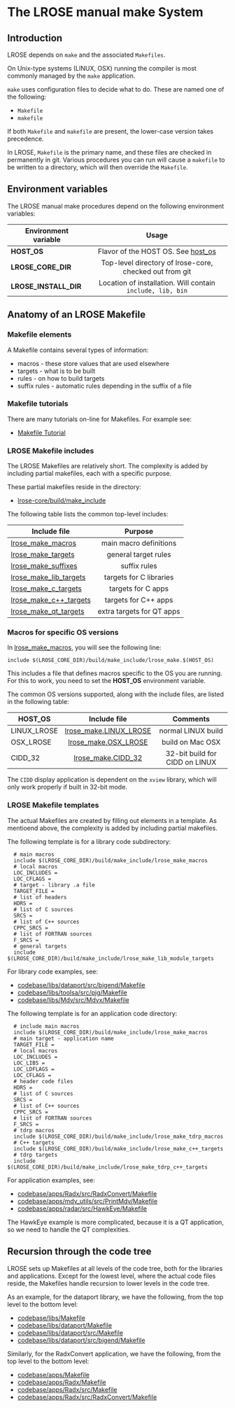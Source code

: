 # The LROSE manual make System

## Introduction

LROSE depends on ```make``` and the associated ```Makefiles```.

On Unix-type systems (LINUX, OSX) running the compiler is most commonly managed by the ```make``` application.
 
```make``` uses configuration files to decide what to do. These are named one of the following:

* ```Makefile```
* ```makefile```

If both ```Makefile``` and ```makefile``` are present, the lower-case version takes precedence.

In LROSE, ```Makefile``` is the primary name, and these files are checked in permanently in git. Various procedures you can run will cause a ```makefile``` to be written to a directory, which will then override the ```Makefile```.

## Environment variables

The LROSE manual make procedures depend on the following environment variables:

| Environment variable | Usage |
| ------------- |:--------:|
| **HOST_OS** | Flavor of the HOST OS. See [host_os](#host_os) |
| **LROSE_CORE_DIR** | Top-level directory of lrose-core, checked out from git |
| **LROSE_INSTALL_DIR** | Location of installation. Will contain ```include, lib, bin``` |

## Anatomy of an LROSE Makefile

### Makefile elements

A Makefile contains several types of information:

  * macros - these store values that are used elsewhere
  * targets - what is to be built
  * rules - on how to build targets
  * suffix rules - automatic rules depending in the suffix of a file

### Makefile tutorials

There are many tutorials on-line for Makefiles. For example see:

* [Makefile Tutorial](https://www.tutorialspoint.com/makefile/makefile_macros.htm)

### LROSE Makefile includes

The LROSE Makefiles are relatively short. The complexity is added by including partial makefiles, each with a specific purpose.

These partial makefiles reside in the directory:

* [lrose-core/build/make_include](../../build/make_include)

The following table lists the common top-level includes:

| Include file  | Purpose      |
| ------------- |:-------------:|
| [lrose_make_macros](../../build/make_include/lrose_make_macros) | main macro definitions |
| [lrose_make_targets](../../build/make_include/lrose_make_targets) | general target rules |
| [lrose_make_suffixes](../../build/make_include/lrose_make_suffixes) | suffix rules |
| [lrose_make_lib_targets](../../build/make_include/lrose_make_lib_targets) | targets for C libraries |
| [lrose_make_c_targets](../../build/make_include/lrose_make_c_targets) | targets for C apps |
| [lrose_make_c++_targets](../../build/make_include/lrose_make_c_targets) | targets for C++ apps |
| [lrose_make_qt_targets](../../build/make_include/lrose_make_qt_targets) | extra targets for QT apps |

### Macros for specific OS versions

In [lrose_make_macros](../../build/make_include/lrose_make_macros), you will see the following line:

```
include $(LROSE_CORE_DIR)/build/make_include/lrose_make.$(HOST_OS)
```

This includes a file that defines macros specific to the OS you are running. For this to work, you need to set the **HOST_OS** environment variable.

The common OS versions supported, along with the include files, are listed in the following table:

<a name="host_os"/>

| HOST_OS  | Include file       | Comments |
| ------------- |:-------------:|:--------:|
| LINUX_LROSE | [lrose_make.LINUX_LROSE](../../build/make_include/lrose_make.LINUX_LROSE) | normal LINUX build |
| OSX_LROSE | [lrose_make.OSX_LROSE](../../build/make_include/lrose_make.OSX_LROSE) | build on Mac OSX |
| CIDD_32 | [lrose_make.CIDD_32](../../build/make_include/lrose_make.CIDD_32) | 32-bit build for CIDD on LINUX |

The ```CIDD``` display application is dependent on the ```xview``` library, which will only work properly if built in 32-bit mode.

### LROSE Makefile templates

The actual Makefiles are created by filling out elements in a template. As mentioend above, the complexity is added by including partial makefiles.

The following template is for a library code subdirectory:

```
  # main macros
  include $(LROSE_CORE_DIR)/build/make_include/lrose_make_macros
  # local macros
  LOC_INCLUDES =
  LOC_CFLAGS =
  # target - library .a file
  TARGET_FILE =
  # list of headers
  HDRS =
  # list of C sources
  SRCS =
  # list of C++ sources
  CPPC_SRCS =
  # list of FORTRAN sources
  F_SRCS =
  # general targets
  include $(LROSE_CORE_DIR)/build/make_include/lrose_make_lib_module_targets
```

For library code examples, see:

* [codebase/libs/dataport/src/bigend/Makefile](../../codebase/libs/dataport/src/bigend/Makefile)
* [codebase/libs/toolsa/src/pjg/Makefile](../../codebase/libs/toolsa/src/pjg/Makefile)
* [codebase/libs/Mdv/src/Mdvx/Makefile](../../codebase/libs/Mdv/src/Mdvx/Makefile)

The following template is for an application code directory:

```
  # include main macros
  include $(LROSE_CORE_DIR)/build/make_include/lrose_make_macros
  # main target - application name
  TARGET_FILE =
  # local macros
  LOC_INCLUDES =
  LOC_LIBS =
  LOC_LDFLAGS =
  LOC_CFLAGS =
  # header code files
  HDRS =
  # list of C sources
  SRCS =
  # list of C++ sources
  CPPC_SRCS =
  # list of FORTRAN sources
  F_SRCS =
  # tdrp macros
  include $(LROSE_CORE_DIR)/build/make_include/lrose_make_tdrp_macros
  # C++ targets
  include $(LROSE_CORE_DIR)/build/make_include/lrose_make_c++_targets
  # tdrp targets
  include $(LROSE_CORE_DIR)/build/make_include/lrose_make_tdrp_c++_targets
```

For application examples, see:

* [codebase/apps/Radx/src/RadxConvert/Makefile](../../codebase/apps/Radx/src/RadxConvert/Makefile)
* [codebase/apps/mdv_utils/src/PrintMdv/Makefile](../../codebase/apps/mdv_utils/src/PrintMdv/Makefile)
* [codebase/apps/radar/src/HawkEye/Makefile](../../codebase/apps/radar/src/HawkEye/Makefile)

The HawkEye example is more complicated, because it is a QT application, so we need to handle the QT complexities.

## Recursion through the code tree

LROSE sets up Makefiles at all levels of the code tree, both for the libraries and applications.
Except for the lowest level, where the actual code files reside, the Makefiles handle recursion to lower levels in the code tree.

As an example, for the dataport library, we have the following, from the top level to the bottom level:

* [codebase/libs/Makefile](../../codebase/libs/Makefile)
* [codebase/libs/dataport/Makefile](../../codebase/libs/dataport/Makefile)
* [codebase/libs/dataport/src/Makefile](../../codebase/libs/dataport/src/Makefile)
* [codebase/libs/dataport/src/bigend/Makefile](../../codebase/libs/dataport/src/bigend/Makefile)

Similarly, for the RadxConvert application, we have the following, from the top level to the bottom level:

* [codebase/apps/Makefile](../../codebase/apps/Makefile)
* [codebase/apps/Radx/Makefile](../../codebase/apps/Radx/Makefile)
* [codebase/apps/Radx/src/Makefile](../../codebase/apps/Radx/src/Makefile)
* [codebase/apps/Radx/src/RadxConvert/Makefile](../../codebase/apps/Radx/src/RadxConvert/Makefile)

